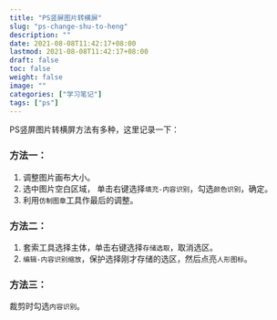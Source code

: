 ```yaml
---
title: "PS竖屏图片转横屏"
slug: "ps-change-shu-to-heng"
description: ""
date: 2021-08-08T11:42:17+08:00
lastmod: 2021-08-08T11:42:17+08:00
draft: false
toc: false
weight: false
image: ""
categories: ["学习笔记"]
tags: ["ps"]
---
```


PS竖屏图片转横屏方法有多种，这里记录一下：

### 方法一：

1. 调整图片画布大小。
2. 选中图片空白区域， 单击右键选择`填充-内容识别`，勾选`颜色识别`，确定。
3. 利用`仿制图章`工具作最后的调整。

### 方法二：

1. 套索工具选择主体，单击右键选择`存储选取`，取消选区。
2. `编辑-内容识别缩放`，保护选择刚才存储的选区，然后点亮`人形图标`。

### 方法三：

裁剪时勾选`内容识别`。

